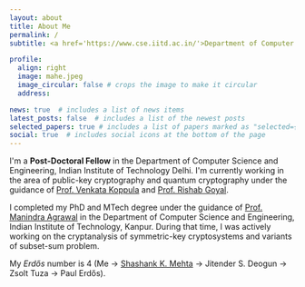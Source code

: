 ```yaml
---
layout: about
title: About Me
permalink: /
subtitle: <a href='https://www.cse.iitd.ac.in/'>Department of Computer Science & Engineering</a>, <a href='https://home.iitd.ac.in/)/'>IIT Delhi</a>, New Delhi, India

profile:
  align: right
  image: mahe.jpeg
  image_circular: false # crops the image to make it circular
  address: 

news: true  # includes a list of news items
latest_posts: false  # includes a list of the newest posts
selected_papers: true # includes a list of papers marked as "selected={true}"
social: true  # includes social icons at the bottom of the page
---
```


I'm a <b>Post-Doctoral Fellow</b> in the Department of Computer Science and Engineering, Indian Institute of Technology Delhi. I'm currently working in the area of public-key cryptography and quantum cryptography under the guidance of <a href='https://web.iitd.ac.in/~kvenkata/'>Prof. Venkata Koppula</a> and <a href="https://pages.cs.wisc.edu/~rishab/">Prof. Rishab Goyal</a>.

I completed my PhD and MTech degree under the guidance of <a href='https://sites.google.com/view/manindra/home'>Prof. Manindra Agrawal</a> in the Department of Computer Science and Engineering, Indian Institute of Technology, Kanpur. During that time, I was actively working on the cryptanalysis of symmetric-key cryptosystems and variants of subset-sum problem.

My <i>Erd<span>&#337;</span>s</i> number is 4 (Me -> <a href='https://www.cse.iitk.ac.in/users/skmehta/'>Shashank K. Mehta</a> -> Jitender S. Deogun -> Zsolt Tuza -> Paul Erd<span>&#337;</span>s).
